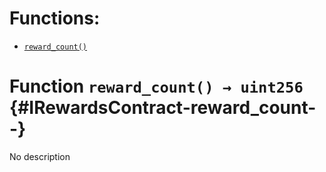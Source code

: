 

# Functions:
- [`reward_count()`](#IRewardsContract-reward_count--)



# Function `reward_count() → uint256` {#IRewardsContract-reward_count--}
No description




